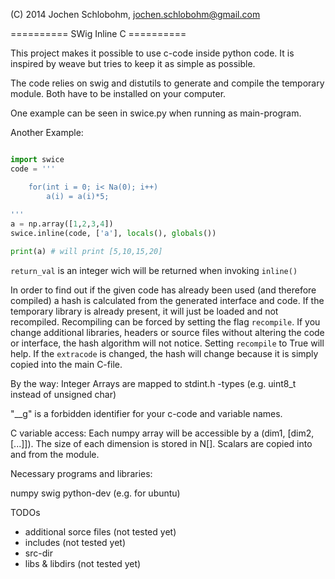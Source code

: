 (C) 2014 Jochen Schlobohm, jochen.schlobohm@gmail.com

========== SWig Inline C ==========

This project makes it possible to use c-code inside python code. It is inspired by weave but tries to keep it as simple as possible.

The code relies on swig and distutils to generate and compile the temporary module. Both have to be installed on your computer.

One example can be seen in swice.py when running as main-program.

Another Example:

```python

import swice
code = '''

	for(int i = 0; i< Na(0); i++)
		a(i) = a(i)*5;
    
'''
a = np.array([1,2,3,4])
swice.inline(code, ['a'], locals(), globals())

print(a) # will print [5,10,15,20]
```

<code>return_val</code> is an integer wich will be returned when invoking <code>inline()</code>

In order to find out if the given code has already been used (and therefore compiled) a hash is calculated from the generated interface and code.
If the temporary library is already present, it will just be loaded and not recompiled. Recompiling can be forced by setting the flag <code>recompile</code>.
If you change additional libraries, headers or source files without altering the code or interface, the hash algorithm will not notice. Setting <code>recompile</code> to True will help.
If the <code>extracode</code> is changed, the hash will change because it is simply copied into the main C-file.

By the way:
Integer Arrays are mapped to stdint.h -types (e.g. uint8_t instead of unsigned char)

"__g" is a forbidden identifier for your c-code and variable names.

C variable access:
Each numpy array will be accessible by a <varName>(dim1, [dim2, [...]]). The size of each dimension is stored in N<varName>[<dim>].
Scalars are copied into and from the module. 


Necessary programs and libraries:

numpy
swig
python-dev (e.g. for ubuntu)


TODOs

- additional sorce files (not tested yet)
- includes (not tested yet)
- src-dir
- libs & libdirs (not tested yet)
